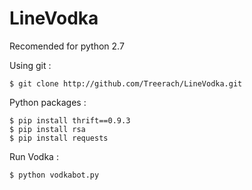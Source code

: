 # LineVodka

Recomended for python 2.7

Using git :

    $ git clone http://github.com/Treerach/LineVodka.git

Python packages :

    $ pip install thrift==0.9.3
    $ pip install rsa
    $ pip install requests

Run Vodka :

    $ python vodkabot.py

